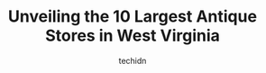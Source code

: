 ---
layout: ampstory
image: https://i0.wp.com/paketmu.com/wp-content/uploads/2023/06/south-charleston-antique-mall-0-in-west-virginia-1686371367.jpeg?resize=640,853
author: techidn
featured: false
description: Explore the diverse Antique Store scene in West Virginia, home to an incredible selection of 10 establishments catering to every taste. Whether youre in search of iconic favorites or undisc
title: Unveiling the 10 Largest Antique Stores in West Virginia
cover:
   title: Unveiling the 10 Largest Antique Stores in West Virginia
   subtitle: RICKPATE
   background: https://paketmu.com/wp-content/uploads/2023/06/south-charleston-antique-mall-0-in-west-virginia-1686371367.jpeg

pages: 
 - layout: thirds
   top: <h1>#1 South Charleston Antique Mall</h1>
   bottom: "<p>I love this place. We just moved here, and I already know Im in trouble! Once we finish unpacking, this will be my go-to place for knick knacks and decor. They have a li</p>"
   background: https://paketmu.com/wp-content/uploads/2023/06/south-charleston-antique-mall-1-in-west-virginia-1686371368.jpeg
   backgroundblur: true
 - layout: thirds
   top: <h1>#2 Nitro Antique Mall LLC</h1>
   bottom: "<p>I am a huge fan of thrift stores but I have to admit this has been the greatest one Ive ever been to. From the moment I walked in to the moment I left I was in awe and e</p>"
   background: https://paketmu.com/wp-content/uploads/2023/06/south-charleston-antique-mall-2-in-west-virginia-1686371369.jpeg
   cta:
      link: https://paketmu.com/unveiling-the-10-largest-antique-stores-in-west-virginia/
      text: Unveiling the 10 Largest Antique Stores in West Virginia
 - layout: thirds
   top: <h1>#3 Two Crows Antique Mall LLC</h1>
   bottom: "<p>Today was my first visit in, and I throughly enjoyed it. Yes, there is a lot of primitive decor and gifts (but that is listed right on their sign) however, I still felt t</p>"
   background: https://paketmu.com/wp-content/uploads/2023/06/south-charleston-antique-mall-3-in-west-virginia-1686371370.jpeg
   cta:
      link: https://paketmu.com/unveiling-the-10-largest-antique-stores-in-west-virginia/
      text: Unveiling the 10 Largest Antique Stores in West Virginia
 - layout: thirds
   top: <h1>#4 Hickory Tree Antique Mall</h1>
   bottom: "<p>623 S Oakwood Ave, Beckley, WV 25801, United States</p>"
   background: https://images.unsplash.com/photo-1615749413727-825b59a857b5?ixlib=rb-4.0.3&ixid=MnwxMjA3fDB8MHxwaG90by1wYWdlfHx8fGVufDB8fHx8&auto=format&fit=crop&w=640&h=853&q=80
   cta:
      link: https://paketmu.com/unveiling-the-10-largest-antique-stores-in-west-virginia/
      text: Unveiling the 10 Largest Antique Stores in West Virginia
 - layout: thirds
   top: <h1>#5 Tattered & Worn Antiques & Primitives</h1>
   bottom: "<p>1717 Jefferson St N, Lewisburg, WV 24901, United States</p>"
   background: https://images.unsplash.com/photo-1541356665065-22676f35dd40?ixlib=rb-4.0.3&ixid=MnwxMjA3fDB8MHxwaG90by1wYWdlfHx8fGVufDB8fHx8&auto=format&fit=crop&w=640&h=853&q=80
   cta:
      link: https://paketmu.com/unveiling-the-10-largest-antique-stores-in-west-virginia/
      text: Unveiling the 10 Largest Antique Stores in West Virginia
 - layout: thirds
   top: <h1>#6 Browns Antique Mall</h1>
   bottom: "<p>3502 1st Ave, Nitro, WV 25143, United States</p>"
   background: https://images.unsplash.com/photo-1515405295579-ba7b45403062?ixlib=rb-4.0.3&ixid=MnwxMjA3fDB8MHxwaG90by1wYWdlfHx8fGVufDB8fHx8&auto=format&fit=crop&w=640&h=853&q=80
   cta:
      link: https://paketmu.com/unveiling-the-10-largest-antique-stores-in-west-virginia/
      text: Unveiling the 10 Largest Antique Stores in West Virginia
 - layout: thirds
   top: <h1>#7 Williamstown Antique Mall Llc</h1>
   bottom: "<p>801 Highland Ave, Williamstown, WV 26187, United States</p>"
   background: https://images.unsplash.com/photo-1536745287225-21d689278fd1?ixlib=rb-4.0.3&ixid=MnwxMjA3fDB8MHxwaG90by1wYWdlfHx8fGVufDB8fHx8&auto=format&fit=crop&w=640&h=853&q=80
   cta:
      link: https://paketmu.com/unveiling-the-10-largest-antique-stores-in-west-virginia/
      text: Unveiling the 10 Largest Antique Stores in West Virginia
 - layout: thirds
   middle: Continue reading...
   background: https://images.unsplash.com/photo-1597773150796-e5c14ebecbf5?ixlib=rb-4.0.3&ixid=MnwxMjA3fDB8MHxwaG90by1wYWdlfHx8fGVufDB8fHx8&auto=format&fit=crop&w=640&h=853&q=80
   cta:
      link: https://paketmu.com/unveiling-the-10-largest-antique-stores-in-west-virginia/
      text: Unveiling the 10 Largest Antique Stores in West Virginia
      
---